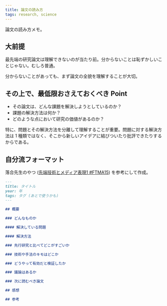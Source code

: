 ```yaml
---
title: 論文の読み方
tags: research, science
---
```


論文の読み方メモ。

## 大前提

最先端の研究論文は理解できないのが当たり前。分からないことは恥ずかしいことじゃない。むしろ普通。

分からないことがあっても、まず論文の全貌を理解することが大切。

## その上で、最低限おさえておくべき Point

- その論文は、どんな課題を解決しようとしているのか？
- 課題の解決方法は何か？
- どのような点において研究の価値があるのか？

特に、問題とその解決方法を分離して理解することが重要。問題に対する解決方法は 1 種類ではなく、そこから新しいアイデアに結びついたり批評できたりするからである。

## 自分流フォーマット

落合先生のやつ ([先端技術とメディア表現1 #FTMA15](https://www.slideshare.net/Ochyai/1-ftma15)) を参考にして作成。

```markdown
---
title: タイトル
year: 年
tags: タグ (あとで使うかも)
---

## 概要

### どんなものか

#### 解決している問題

#### 解決方法

### 先行研究と比べてどこがすごいか

### 技術や手法のキモはどこか

### どうやって有効だと検証したか

### 議論はあるか

### 次に読むべき論文

## 感想

## 参考

```
